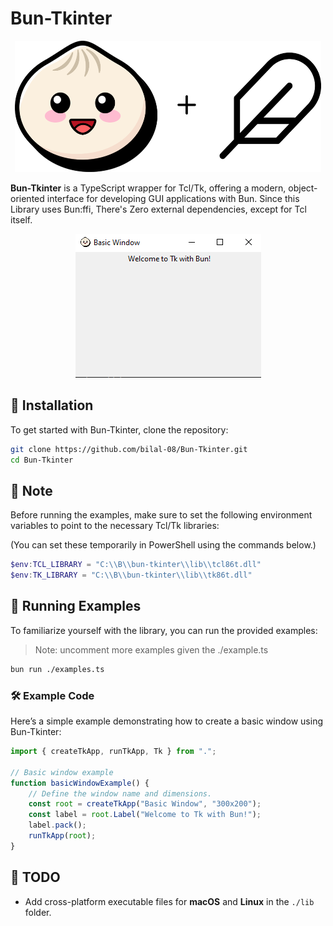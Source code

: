 # Bun-Tkinter

<div style="text-align: center;">
    <img src="./assets/for_loyal_member.png" alt="Bun-Tkinter" width="490" height="210">
</div>


**Bun-Tkinter** is a TypeScript wrapper for Tcl/Tk, offering a modern, object-oriented interface for developing GUI applications with Bun. Since this Library uses Bun:ffi, There's Zero external dependencies, except for Tcl itself.

<div style="text-align: center;">
    <img src="./assets/image.png" alt="A basic Window">
</div>

## 🚀 Installation

To get started with Bun-Tkinter, clone the repository:

```bash
git clone https://github.com/bilal-08/Bun-Tkinter.git
cd Bun-Tkinter
```

## 📌 Note

Before running the examples, make sure to set the following environment variables to point to the necessary Tcl/Tk libraries:

(You can set these temporarily in PowerShell using the commands below.)

```powershell
$env:TCL_LIBRARY = "C:\\B\\bun-tkinter\\lib\\tcl86t.dll"
$env:TK_LIBRARY = "C:\\B\\bun-tkinter\\lib\\tk86t.dll"
```

## 🎉 Running Examples

To familiarize yourself with the library, you can run the provided examples:
> Note: uncomment more examples given the ./example.ts

```bash
bun run ./examples.ts
```

### 🛠 Example Code

Here’s a simple example demonstrating how to create a basic window using Bun-Tkinter:

```typescript
import { createTkApp, runTkApp, Tk } from ".";

// Basic window example
function basicWindowExample() {
    // Define the window name and dimensions.
    const root = createTkApp("Basic Window", "300x200");
    const label = root.Label("Welcome to Tk with Bun!");
    label.pack();
    runTkApp(root);
}
```

## 📝 TODO

- Add cross-platform executable files for **macOS** and **Linux** in the `./lib` folder.
